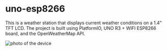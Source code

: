 # uno-esp8266

This is a weather station that displays current weather conditions on a 1.4" TFT LCD. The project is built using PlatformIO, UNO R3 + WIFI ESP8266 board, and the OpenWeatherMap API.

![photo of the device](https://i.imgur.com/auljh3X.jpg)

<!-- ## Getting Started -->

<!-- ### Prerequisites -->

<!-- - UNO R3 + ESP8266 board -->
<!-- - 1.4" TFT LCD -->
<!-- - PlatformIO -->
<!-- - OpenWeatherMap current weather API Key -->

<!-- ### How To -->

<!-- 1. Clone this repository. -->
<!-- 2. Configure WiFi credentials, location and your API key in `include/ESPConfig.h`. -->
<!-- 3. Set the board to ESP8266 flashing mode and flash it: -->
<!-- ```sh -->
<!-- pio run --target upload --environment esp8266 -->
<!-- ``` -->
<!-- 4. Set the board to ATmega flashing mode and flash it: -->
<!-- ```sh -->
<!-- pio run --target upload --environment atmega328p -->
<!-- ``` -->
<!-- 5. Set the board to ESP + ATmega mode. -->
<!-- 6. Insert TFT shield into your board and you are good to go. -->
